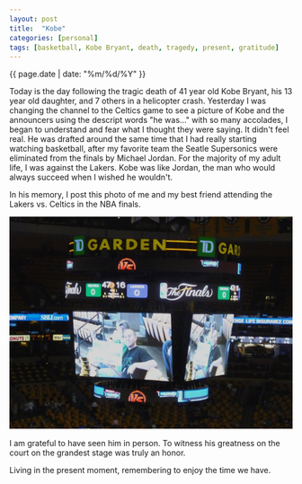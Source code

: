 ```yaml
---
layout: post
title:  "Kobe"
categories: [personal]
tags: [basketball, Kobe Bryant, death, tragedy, present, gratitude]
---
```

{{ page.date | date: "%m/%d/%Y" }}
 
Today is the day following the tragic death of 41 year old Kobe Bryant, his 13 year old daughter, and 7 others in a helicopter crash.  Yesterday I was changing the channel to the Celtics game to see a picture of Kobe and the announcers using the descript words "he was..." with so many accolades, I began to understand and fear what I thought they were saying.  It didn't feel real.  He was drafted around the same time that I had really starting watching basketball, after my favorite team the Seatle Supersonics were eliminated from the finals by Michael Jordan.  For the majority of my adult life, I was against the Lakers.  Kobe was like Jordan, the man who would always succeed when I wished he wouldn't.
 
In his memory, I post this photo of me and my best friend attending the Lakers vs. Celtics in the NBA finals.
 
![NBA Finals, Lakers Celtics 2010, at TD Garden](/assets/images/2010-finals-lakers-celtics.jpg)
 
I am grateful to have seen him in person.  To witness his greatness on the court on the grandest stage was truly an honor.

Living in the present moment, remembering to enjoy the time we have.  
